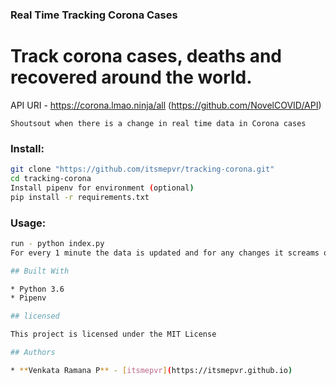 ### Real Time Tracking Corona Cases 

# Track corona cases, deaths and recovered around the world.

API URI - https://corona.lmao.ninja/all (https://github.com/NovelCOVID/API)

``` Shoutsout when there is a change in real time data in Corona cases ```

### Install: 
```bash
git clone "https://github.com/itsmepvr/tracking-corona.git"
cd tracking-corona
Install pipenv for environment (optional)
pip install -r requirements.txt
```

### Usage:
```bash
run - python index.py
For every 1 minute the data is updated and for any changes it screams out loud.```

## Built With

* Python 3.6
* Pipenv

## licensed

This project is licensed under the MIT License

## Authors

* **Venkata Ramana P** - [itsmepvr](https://itsmepvr.github.io)